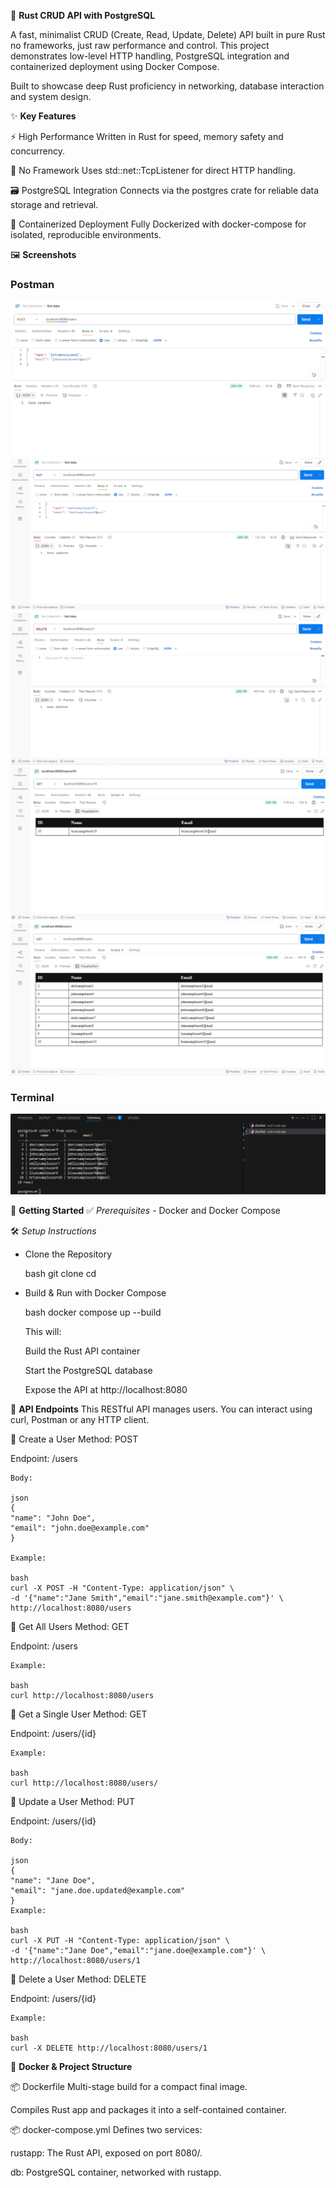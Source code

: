 🦀 **Rust CRUD API with PostgreSQL**

A fast, minimalist CRUD (Create, Read, Update, Delete) API built in pure Rust no frameworks, just raw performance and control. This project demonstrates low-level HTTP handling, PostgreSQL integration and containerized deployment using Docker Compose.

Built to showcase deep Rust proficiency in networking, database interaction and system design.

✨ **Key Features**

⚡ High Performance
Written in Rust for speed, memory safety and concurrency.

🧱 No Framework
Uses std::net::TcpListener for direct HTTP handling.

🗃️ PostgreSQL Integration
Connects via the postgres crate for reliable data storage and retrieval.

🐳 Containerized Deployment
Fully Dockerized with docker-compose for isolated, reproducible environments.

🖼️ **Screenshots**

### Postman
![Postman Post Request](./assets/Rust%20Crud%20Api%20Post%20Request.png)
![Postman Put Request](./assets/Rust%20Crud%20Api%20Put%20Request.png)
![Postman Delete Request](./assets/Rust%20Crud%20Api%20Delete%20Request.png)
![Postman Get One Request](./assets/Rust%20Crud%20Api%20Get%20One%20Request.png)
![Postman Get All Request](./assets/Rust%20Crud%20Api%20Get%20All%20Request.png)

### Terminal
![Postgres Terminal Request](./assets/Rust%20Crud%20Api%20Postgres%20Request.png)

🚀 **Getting Started**
✅ *Prerequisites*
    - Docker and Docker Compose

🛠️ *Setup Instructions*
- Clone the Repository

    bash
    git clone <repository-url>
    cd <repository-name>

- Build & Run with Docker Compose

    bash
    docker compose up --build

    This will:

    Build the Rust API container

    Start the PostgreSQL database

    Expose the API at http://localhost:8080

📂 **API Endpoints**
This RESTful API manages users. You can interact using curl, Postman or any HTTP client.

🔸 Create a User
Method: POST

Endpoint: /users

    Body:

    json
    {
    "name": "John Doe",
    "email": "john.doe@example.com"
    }

    Example:

    bash
    curl -X POST -H "Content-Type: application/json" \
    -d '{"name":"Jane Smith","email":"jane.smith@example.com"}' \
    http://localhost:8080/users

🔹 Get All Users
Method: GET

Endpoint: /users

    Example:

    bash
    curl http://localhost:8080/users

🔹 Get a Single User
Method: GET

Endpoint: /users/{id}

    Example:

    bash
    curl http://localhost:8080/users/
    
🔸 Update a User
Method: PUT

Endpoint: /users/{id}

    Body:

    json
    {
    "name": "Jane Doe",
    "email": "jane.doe.updated@example.com"
    }
    Example:

    bash
    curl -X PUT -H "Content-Type: application/json" \
    -d '{"name":"Jane Doe","email":"jane.doe@example.com"}' \
    http://localhost:8080/users/1

🔸 Delete a User
Method: DELETE

Endpoint: /users/{id}

    Example:

    bash
    curl -X DELETE http://localhost:8080/users/1

🐳 **Docker & Project Structure**

📦 Dockerfile
Multi-stage build for a compact final image.

Compiles Rust app and packages it into a self-contained container.

📦 docker-compose.yml
Defines two services:

rustapp: The Rust API, exposed on port 8080/.

db: PostgreSQL container, networked with rustapp.
